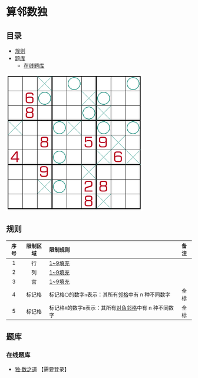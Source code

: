 # 算邻数独
<!-- START doctoc generated TOC please keep comment here to allow auto update -->
<!-- DON'T EDIT THIS SECTION, INSTEAD RE-RUN doctoc TO UPDATE -->
## 目录

- [规则](#%E8%A7%84%E5%88%99)
- [题库](#%E9%A2%98%E5%BA%93)
  - [在线题库](#%E5%9C%A8%E7%BA%BF%E9%A2%98%E5%BA%93)

<!-- END doctoc generated TOC please keep comment here to allow auto update -->

![题](../../../../../images/sudoku/算邻数独.png)

## 规则

| 序号 | 限制区域 | 限制规则 | 备注 |
| :---: | :---: | :--- | :---: |
| 1 | 行 | [1~9填充] | |
| 2 | 列 | [1~9填充] | |
| 3 | 宫 | [1~9填充] | |
| 4 | 标记格 | 标记格`〇`的数字`n`表示：其所有[邻格]中有 n 种不同数字 | 全标 |
| 5 | 标记格 | 标记格`X`的数字`n`表示：其所有[对角邻格]中有 n 种不同数字 | 全标 |

## 题库

### 在线题库

- [独·数之道](http://www.sudokufans.org.cn/lx/game.index.php?type=nbc) 【需要登录】

[1~9填充]: ../../../../../rules.md#1to9填充
[邻格]: ../../../../../rules.md#邻格
[对角邻格]: ../../../../../rules.md#对角邻格
